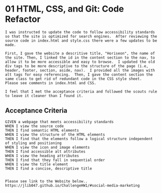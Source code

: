 # 01 HTML, CSS, and Git: Code Refactor

    I was instructed to update the code to follow accessibility standards so that the site is optimized for search engines.  After reviewing the source code in index.html and style.css there were a few updates to be made.

    First, I gave the website a descritive title, "Horiseon", the name of the site. Then, I linked the id in the content section to the nav, to allow it to be more accessible and easy to browse.  I updated the old div tags to be more descriptive to the structure of the page (i.e, header, footer, section, aside, nav).  I provided all the images with alt tags for easy referencing.  Then, I gave the content section the same class to get rid of redundant code in the CSS style sheet.  Please see comments in index.html and CSS. 

    I feel that I met the acceptance criteria and followed the scouts rule to leave it cleaner than I found it. 

 ## Acceptance Criteria

```
GIVEN a webpage that meets accessibility standards
WHEN I view the source code
THEN I find semantic HTML elements
WHEN I view the structure of the HTML elements
THEN I find that the elements follow a logical structure independent of styling and positioning
WHEN I view the icon and image elements
THEN I find accessible alt attributes
WHEN I view the heading attributes
THEN I find that they fall in sequential order
WHEN I view the title element
THEN I find a concise, descriptive title


Please see link to the Website below..
https://jlib047.github.io/ChallengeHW1/#social-media-marketing

    

    